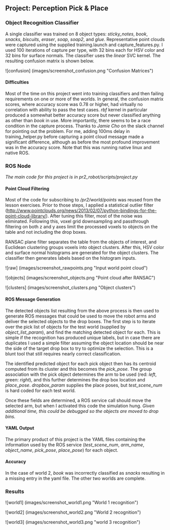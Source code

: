 ## Project: Perception Pick & Place

### Object Recognition Classifier

A single classifier was trained on 8 object types:  *sticky_notes*, *book*, *snacks*, *biscuits*, *eraser*, *soap*, *soap2*, and *glue*.  Representative point clouds were captured using the supplied training.launch and capture_features.py.  I used 100 iterations of capture per type, with 32 bins each for HSV color and 32 bins for surface normals.  The classifier uses the *linear* SVC kernel.  The resulting confusion matrix is shown below.

![confusion] (images/screenshot_confusion.png "Confusion Matrices")

#### Difficulties

Most of the time on this project went into training classifiers and then failing requirements on one or more of the worlds.  In general, the confusion matrix scores, where accuracy score was 0.78 or higher, had virtually no correlation with ability to pass the test cases.  *rbf* kernel in particular produced a somewhat better accuracy score but never classified anything as other than *book* in use.  More importantly, there seems to be a race condition in the capture process.  Thanks to *Jamie Cho* on the slack channel for pointing out the problem.  For me, adding 100ms delay in training_helper.py before capturing a point cloud message made a significant difference, although as before the most profound improvement was in the accuracy score.  Note that this was running native linux and native ROS.

### ROS Node

*The main code for this project is in pr2_robot/scripts/project.py*

#### Point Cloud Filtering

Most of the code for subscribing to */pr2/world/points* was reused from the lesson exercises.  Prior to those steps, I applied a statistical outlier filter (http://www.pointclouds.org/news/2013/02/07/python-bindings-for-the-point-cloud-library/).  After tuning this filter, most of the noise was eliminated.  Following this, voxel grid downsampling and passthrough filtering on both z and y axes limit the processed voxels to objects on the table and not including the drop boxes.

RANSAC plane filter separates the table from the objects of interest, and Euclidean clustering groups voxels into object clusters.  After this, HSV color and surface normal histograms are generated for the object clusters.  The classifier then generates labels based on the histogram inputs.


![raw] (images/screenshot_rawpoints.png "Input world point cloud")


![objects] (images/screenshot_objects.png "Point cloud after RANSAC")


![clusters] (images/screenshot_clusters.png "Object clusters")


#### ROS Message Generation

The detected objects list resulting from the above process is then used to generate ROS messages that could be used to move the robot arms and deliver the selected objects to the drop boxes.  The first step is to iterate over the pick list of objects for the test world (supplied by *object_list_param*), and find the matching detected object for each.  This is simple if the recognition has produced unique labels, but in case there are duplicates I used a simple filter assuming the object location should be near the side of the target drop box to try to optimize the selection.  This is a blunt tool that still requires nearly correct classification.

The identified predicted object for each pick object then has its centroid computed from its cluster and this becomes the *pick_pose*.  The group association with the pick object determines the arm to be used (red: *left*, green: *right*), and this further determines the drop box location and *place_pose*.  *dropbox_param* supplies the place poses, but *test_scene_num* is hard coded for each test world.

Once these fields are determined, a ROS service call should move the selected arm, but when I activated this code the simulation hung.  *Given additional time, this could be debugged so the objects are moved to drop bins.*


#### YAML Output

The primary product of this project is the YAML files containing the information used by the ROS service (*test_scene_num*, *arm_name*, *object_name*, *pick_pose*, *place_pose*) for each object.

#### Accuracy

In the case of world 2, *book* was incorrectly classified as *snacks* resulting in a missing entry in the yaml file.  The other two worlds are complete.


### Results

![world1] (images/screenshot_world1.png "World 1 recognition")

![world2] (images/screenshot_world2.png "World 2 recognition")

![world3] (images/screenshot_world3.png "world 3 recognition")










